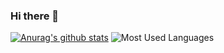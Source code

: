 ### Hi there 👋
[![Anurag's github stats](https://github-readme-stats.vercel.app/api?username=2000Later)](https://github.com/anuraghazra/github-readme-stats)
![Most Used Languages](https://github-readme-stats.vercel.app/api/top-langs/?username=2000Later)
<!--
**2000Later/2000Later** is a ✨ _special_ ✨ repository because its `README.md` (this file) appears on your GitHub profile.

Here are some ideas to get you started:

- 🔭 I’m currently working on ...
- 🌱 I’m currently learning ...
- 👯 I’m looking to collaborate on ...
- 🤔 I’m looking for help with ...
- 💬 Ask me about ...
- 📫 How to reach me: ...
- 😄 Pronouns: ...
- ⚡ Fun fact: ...
-->
